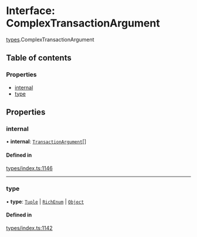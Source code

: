 # Interface: ComplexTransactionArgument

[types](../wiki/types).ComplexTransactionArgument

## Table of contents

### Properties

- [internal](../wiki/types.ComplexTransactionArgument#internal)
- [type](../wiki/types.ComplexTransactionArgument#type)

## Properties

### internal

• **internal**: [`TransactionArgument`](../wiki/types#transactionargument)[]

#### Defined in

[types/index.ts:1146](https://github.com/PolymeshAssociation/polymesh-sdk/blob/339b7503/src/types/index.ts#L1146)

___

### type

• **type**: [`Tuple`](../wiki/types.TransactionArgumentType#tuple) \| [`RichEnum`](../wiki/types.TransactionArgumentType#richenum) \| [`Object`](../wiki/types.TransactionArgumentType#object)

#### Defined in

[types/index.ts:1142](https://github.com/PolymeshAssociation/polymesh-sdk/blob/339b7503/src/types/index.ts#L1142)
